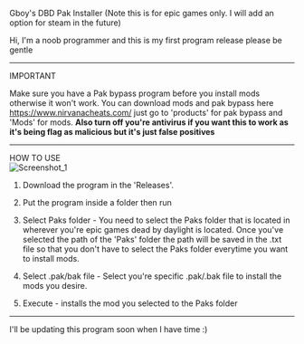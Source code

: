 Gboy's DBD Pak Installer (Note this is for epic games only. I will add an option for steam in the future)

Hi, I'm a noob programmer and this is my first program release please be gentle

_________
IMPORTANT

Make sure you have a Pak bypass program before you install mods otherwise it won't work.
You can download mods and pak bypass here https://www.nirvanacheats.com/ just go to 'products' for pak bypass and 'Mods' for mods.
**Also turn off you're antivirus if you want this to work as it's being flag as malicious but it's just false positives**

______________________________________________________________________________
HOW TO USE  
![Screenshot_1](https://github.com/gboy17-source/DBDPakInstallerGUI/assets/75770900/4bcd3732-ae1a-4a56-91d9-f5d94d516577)

1. Download the program in the 'Releases'.
   
3. Put the program inside a folder then run
   
4. Select Paks folder - You need to select the Paks folder that is located in wherever you're epic games dead by daylight is located.
   Once you've selected the path of the 'Paks' folder the path will be saved in the .txt file so that you don't have to select the Paks folder everytime you want to install mods.
   
5. Select .pak/bak file - Select you're specific .pak/.bak file to install the mods you desire.

6. Execute - installs the mod you selected to the Paks folder
____________________________________________________________________________

I'll be updating this program soon when I have time :)

